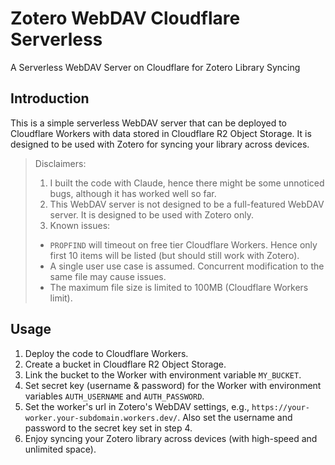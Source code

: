# Zotero WebDAV Cloudflare Serverless
 A Serverless WebDAV Server on Cloudflare for Zotero Library Syncing

## Introduction
This is a simple serverless WebDAV server that can be deployed to Cloudflare Workers with data stored in Cloudflare R2 Object Storage. It is designed to be used with Zotero for syncing your library across devices.

> Disclaimers: 
> 1. I built the code with Claude, hence there might be some unnoticed bugs, although it has worked well so far.
> 2. This WebDAV server is not designed to be a full-featured WebDAV server. It is designed to be used with Zotero only.
> 3. Known issues: 
>   - `PROPFIND` will timeout on free tier Cloudflare Workers. Hence only first 10 items will be listed (but should still work with Zotero).
>   - A single user use case is assumed. Concurrent modification to the same file may cause issues.
>   - The maximum file size is limited to 100MB (Cloudflare Workers limit).

## Usage
1. Deploy the code to Cloudflare Workers.
2. Create a bucket in Cloudflare R2 Object Storage.
3. Link the bucket to the Worker with environment variable `MY_BUCKET`.
4. Set secret key (username & password) for the Worker with environment variables `AUTH_USERNAME` and `AUTH_PASSWORD`.
5. Set the worker's url in Zotero's WebDAV settings, e.g., `https://your-worker.your-subdomain.workers.dev/`. Also set the username and password to the secret key set in step 4.
6. Enjoy syncing your Zotero library across devices (with high-speed and unlimited space).

